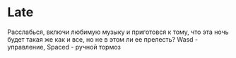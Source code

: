 # Late
Расслабься, включи любимую музыку и приготовся к тому, что эта ночь будет такая же как и все, но не в этом ли ее прелесть?
      Wasd - управление, Spaced - ручной тормоз
